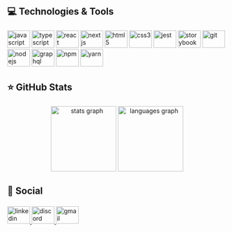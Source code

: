 ###

<h2 align="left">💻 Technologies & Tools</h2>

###

<div align="left">
  <img src="https://cdn.jsdelivr.net/gh/devicons/devicon/icons/javascript/javascript-original.svg" height="40" width="52" alt="javascript" title="javascript" />
  <img src="https://cdn.jsdelivr.net/gh/devicons/devicon/icons/typescript/typescript-original.svg" height="40" width="52" alt="typescript" title="typescript"/>
  <img src="https://cdn.jsdelivr.net/gh/devicons/devicon/icons/react/react-original.svg" height="40" width="52" alt="react" title="reactjs" />
  <img src="https://cdn.jsdelivr.net/gh/devicons/devicon/icons/nextjs/nextjs-original.svg" height="40" width="52" alt="nextjs" title="nextjs" />
  <img src="https://cdn.jsdelivr.net/gh/devicons/devicon/icons/html5/html5-original.svg" height="40" width="52" alt="html5" title="html" />
  <img src="https://cdn.jsdelivr.net/gh/devicons/devicon/icons/css3/css3-original.svg" height="40" width="52" alt="css3" title="css" />
  <img src="https://cdn.jsdelivr.net/gh/devicons/devicon/icons/jest/jest-plain.svg" height="40" width="52" alt="jest" "jest" />
  <img src="https://cdn.jsdelivr.net/gh/devicons/devicon/icons/storybook/storybook-original.svg" height="40" width="52" alt="storybook" "storybook" /> 
  <img src="https://cdn.jsdelivr.net/gh/devicons/devicon/icons/git/git-original.svg" height="40" width="52" alt="git" title="git" />
  <img src="https://cdn.jsdelivr.net/gh/devicons/devicon/icons/nodejs/nodejs-original.svg" height="40" width="52" alt="nodejs" title="nodejs" />
  <img src="https://cdn.jsdelivr.net/gh/devicons/devicon/icons/graphql/graphql-plain.svg" height="40" width="52" alt="graphql" title="graphql" />
  <img src="https://cdn.jsdelivr.net/gh/devicons/devicon/icons/npm/npm-original-wordmark.svg" height="40" width="52" alt="npm" title="npm" />
  <img src="https://cdn.jsdelivr.net/gh/devicons/devicon/icons/yarn/yarn-original.svg" height="40" width="52" alt="yarn" title="yarn" />
</div>

###

<h2 align="left">⭐ GitHub Stats</h2>

###

<div align="center">
  <img src="https://github-readme-stats.vercel.app/api?hide_title=false&hide_rank=false&show_icons=true&include_all_commits=true&count_private=true&disable_animations=false&theme=dracula&locale=en&hide_border=false&username=gabivechiatto" height="150" alt="stats graph"  />
  <img src="https://github-readme-stats.vercel.app/api/top-langs?locale=en&hide_title=false&layout=compact&card_width=320&langs_count=5&theme=dracula&hide_border=false&username=gabivechiatto" height="150" alt="languages graph"  />
</div>

###

<h2 align="left">🎯 Social</h2>

###

<div align="left">
  <a href="https://www.linkedin.com/in/gvechiatto/" target="_blank">
    <img src="https://raw.githubusercontent.com/maurodesouza/profile-readme-generator/master/src/assets/icons/social/linkedin/default.svg" width="52" height="40" alt="linkedin" title="linkedin" />
  </a>
  <a href="GabiVech#0727" target="_blank">
    <img src="https://raw.githubusercontent.com/maurodesouza/profile-readme-generator/master/src/assets/icons/social/discord/default.svg" width="52" height="40" alt="discord"  title="discord" />
  </a>
  <a href="vech.gabi@gmail.com" target="_blank">
    <img src="https://raw.githubusercontent.com/maurodesouza/profile-readme-generator/master/src/assets/icons/social/gmail/default.svg" width="52" height="40" alt="gmail" title="gmail" />
  </a>
</div>

###
